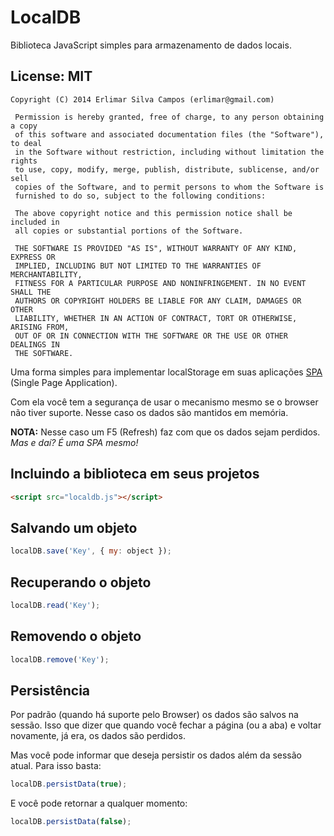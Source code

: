 LocalDB
=======

Biblioteca JavaScript simples para armazenamento de dados locais.

## License: MIT

    Copyright (C) 2014 Erlimar Silva Campos (erlimar@gmail.com)
    
     Permission is hereby granted, free of charge, to any person obtaining a copy
     of this software and associated documentation files (the "Software"), to deal
     in the Software without restriction, including without limitation the rights
     to use, copy, modify, merge, publish, distribute, sublicense, and/or sell
     copies of the Software, and to permit persons to whom the Software is
     furnished to do so, subject to the following conditions:
    
     The above copyright notice and this permission notice shall be included in
     all copies or substantial portions of the Software.
    
     THE SOFTWARE IS PROVIDED "AS IS", WITHOUT WARRANTY OF ANY KIND, EXPRESS OR
     IMPLIED, INCLUDING BUT NOT LIMITED TO THE WARRANTIES OF MERCHANTABILITY,
     FITNESS FOR A PARTICULAR PURPOSE AND NONINFRINGEMENT. IN NO EVENT SHALL THE
     AUTHORS OR COPYRIGHT HOLDERS BE LIABLE FOR ANY CLAIM, DAMAGES OR OTHER
     LIABILITY, WHETHER IN AN ACTION OF CONTRACT, TORT OR OTHERWISE, ARISING FROM,
     OUT OF OR IN CONNECTION WITH THE SOFTWARE OR THE USE OR OTHER DEALINGS IN
     THE SOFTWARE.


Uma forma simples para implementar localStorage em suas aplicações [SPA](http://en.wikipedia.org/wiki/Single-page_application) (Single Page Application).

Com ela você tem a segurança de usar o mecanismo mesmo se o browser não tiver suporte. Nesse caso os dados são mantidos em memória.

**NOTA:** Nesse caso um F5 (Refresh) faz com que os dados sejam perdidos. _Mas e daí? É uma SPA mesmo!_

## Incluindo a biblioteca em seus projetos

```html
<script src="localdb.js"></script>
```

## Salvando um objeto

```javascript
localDB.save('Key', { my: object });
```
    
## Recuperando o objeto

```javascript
localDB.read('Key');
```

## Removendo o objeto

```javascript
localDB.remove('Key');
```

## Persistência

Por padrão (quando há suporte pelo Browser) os dados são salvos na sessão. Isso que dizer que quando você fechar a página (ou a aba) e voltar novamente, já era, os dados são perdidos.

Mas você pode informar que deseja persistir os dados além da sessão atual. Para isso basta:

```javascript
localDB.persistData(true);
```
    
E você pode retornar a qualquer momento:

```javascript
localDB.persistData(false);
```

